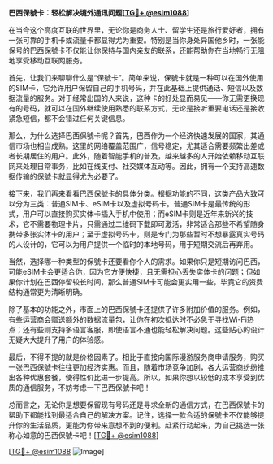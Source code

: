 **巴西保號卡：轻松解决境外通讯问题[[TG💪+ @esim1088](https://t.me/s/esim1088)]**

在当今这个高度互联的世界里，无论你是商务人士、留学生还是旅行爱好者，拥有一张可靠的手机卡或流量卡都显得尤为重要。特别是当你身处异国他乡时，一张能保号的巴西保號卡不仅能让你保持与国内亲友的联系，还能帮助你在当地畅行无阻地享受移动互联网服务。

首先，让我们来聊聊什么是“保號卡”。简单来说，保號卡就是一种可以在国外使用的SIM卡，它允许用户保留自己的手机号码，并在此基础上提供通话、短信以及数据流量的服务。对于经常出国的人来说，这种卡的好处显而易见——你无需更换现有的号码，就可以在国外继续使用熟悉的联系方式，无论是接听重要电话还是接收紧急短信，都不会错过任何关键信息。

那么，为什么选择巴西保號卡呢？首先，巴西作为一个经济快速发展的国家，其通信市场也相当成熟。这里的网络覆盖范围广，信号稳定，尤其适合需要频繁出差或者长期居住的用户。此外，随着智能手机的普及，越来越多的人开始依赖移动互联网来处理日常事务，比如在线支付、社交媒体互动等。因此，拥有一个支持高速数据传输的保號卡就显得尤为必要了。

接下来，我们再来看看巴西保號卡的具体分类。根据功能的不同，这类产品大致可以分为三类：普通SIM卡、eSIM卡以及虚拟号码卡。普通SIM卡是最传统的形式，用户可以直接购买实体卡插入手机中使用；而eSIM卡则是近年来新兴的技术，它不需要物理卡片，只需通过二维码下载即可激活，非常适合那些不希望随身携带多张实体卡的用户；至于虚拟号码卡，则是专门为那些暂时不想暴露真实号码的人设计的，它可以为用户提供一个临时的本地号码，用于短期交流后再弃用。

当然，选择哪一种类型的保號卡还要看你个人的需求。如果你只是短期访问巴西，可能eSIM卡会更适合你，因为它方便快捷，且无需担心丢失实体卡的问题；但如果你计划在巴西停留较长时间，那么普通SIM卡可能会更实用一些，毕竟它的资费结构通常更为清晰明确。

除了基本的功能之外，市面上的巴西保號卡还提供了许多附加价值的服务。例如，有些运营商会赠送额外的数据流量包，让你在初次抵达时不必急于寻找Wi-Fi热点；还有些则支持多语言客服，即使语言不通也能轻松解决问题。这些贴心的设计无疑大大提升了用户的体验感。

最后，不得不提的就是价格因素了。相比于直接向国际漫游服务商申请服务，购买一张巴西保號卡往往更加经济实惠。而且，随着市场竞争加剧，各大运营商纷纷推出各种优惠套餐，使得性价比进一步提高。所以，如果你想以较低的成本享受到优质的通信服务，不妨考虑一下巴西保號卡吧！

总而言之，无论你是想要保留现有号码还是寻求全新的通信方式，在巴西保號卡的帮助下都能找到最适合自己的解决方案。记住，选择一款合适的保號卡不仅能够提升你的生活品质，更能为你带来意想不到的便利。赶紧行动起来，为自己挑选一张称心如意的巴西保號卡吧！[[TG💪+ @esim1088](https://t.me/s/esim1088)]

[[TG💪+ @esim1088](https://t.me/s/esim1088) ![Image](https://i.postimg.cc/4NQfJmqS/Snipaste-2025-05-13-00-14-12.png)]